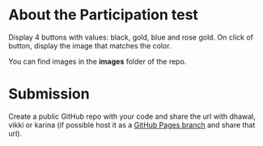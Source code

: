 # About the Participation test
Display 4 buttons with values: black, gold, blue and rose gold. On click of button, display the image that matches the color.

You can find images in the **images** folder of the repo.

# Submission
Create a public GitHub repo with your code and share the url with dhawal, vikki or karina (if possible host it as a [GitHub Pages branch](https://pages.github.com/) and share that url).
